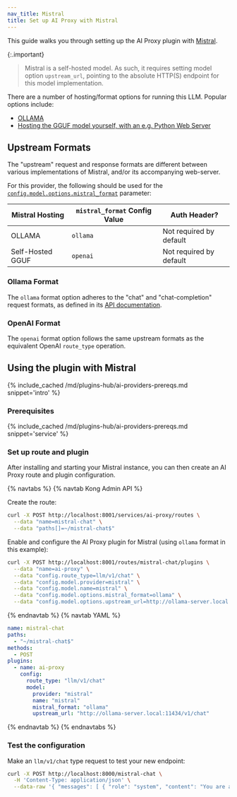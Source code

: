```yaml
---
nav_title: Mistral
title: Set up AI Proxy with Mistral
---
```


This guide walks you through setting up the AI Proxy plugin with [Mistral](https://mistral.ai/).

{:.important}
> Mistral is a self-hosted model. As such, it requires setting model option `upstream_url`, pointing to the absolute
> HTTP(S) endpoint for this model implementation.

There are a number of hosting/format options for running this LLM. Popular options include:

* [OLLAMA](https://ollama.com/)
* [Hosting the GGUF model yourself, with an e.g. Python Web Server](https://huggingface.co/mistralai/Mixtral-8x7B-v0.1)

## Upstream Formats

The "upstream" request and response formats are different between various implementations of Mistral, and/or its accompanying web-server.

For this provider, the following should be used for the [`config.model.options.mistral_format`](/hub/kong-inc/ai-proxy/configuration/#config-model-options-mistral_format) parameter:

| Mistral Hosting  | `mistral_format` Config Value | Auth Header?            |
|------------------|-----------------------------|-------------------------|
| OLLAMA           | `ollama`                    | Not required by default |
| Self-Hosted GGUF | `openai`                    | Not required by default |

### Ollama Format

The `ollama` format option adheres to the "chat" and "chat-completion" request formats,
as defined in its [API documentation](https://github.com/ollama/ollama/blob/main/docs/api.md).

### OpenAI Format

The `openai` format option follows the same upstream formats as the equivalent OpenAI `route_type` operation.

## Using the plugin with Mistral

{% include_cached /md/plugins-hub/ai-providers-prereqs.md snippet='intro' %}

### Prerequisites

{% include_cached /md/plugins-hub/ai-providers-prereqs.md snippet='service' %}

### Set up route and plugin

After installing and starting your Mistral instance, you can then create an
AI Proxy route and plugin configuration.

{% navtabs %}
{% navtab Kong Admin API %}

Create the route:

```bash
curl -X POST http://localhost:8001/services/ai-proxy/routes \
  --data "name=mistral-chat" \
  --data "paths[]=~/mistral-chat$"
```

Enable and configure the AI Proxy plugin for Mistral (using `ollama` format in this example):

```bash
curl -X POST http://localhost:8001/routes/mistral-chat/plugins \
  --data "name=ai-proxy" \
  --data "config.route_type=llm/v1/chat" \
  --data "config.model.provider=mistral" \
  --data "config.model.name=mistral" \
  --data "config.model.options.mistral_format=ollama" \
  --data "config.model.options.upstream_url=http://ollama-server.local:11434/v1/chat" \ 
```
{% endnavtab %}
{% navtab YAML %}
```yaml
name: mistral-chat
paths:
  - "~/mistral-chat$"
methods:
  - POST
plugins:
  - name: ai-proxy
    config:
      route_type: "llm/v1/chat"
      model:
        provider: "mistral"
        name: "mistral"
        mistral_format: "ollama"
        upstream_url: "http://ollama-server.local:11434/v1/chat"
```
{% endnavtab %}
{% endnavtabs %}

### Test the configuration

Make an `llm/v1/chat` type request to test your new endpoint:

```bash
curl -X POST http://localhost:8000/mistral-chat \
  -H 'Content-Type: application/json' \
  --data-raw '{ "messages": [ { "role": "system", "content": "You are a mathematician" }, { "role": "user", "content": "What is 1+1?"} ] }'
```
